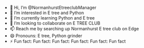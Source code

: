 - 👋 Hi, I’m @NormanhurstEtreeclubManager
- 👀 I’m interested in E tree and Python
- 🌱 I’m currently learning Python and E tree
- 💞️ I’m looking to collaborate on E TREE CLUB
- 📫 Reach me by searching up Normanhurst E tree club on Edge
- 😄 Pronouns: E tree, Python grinder
- ⚡ Fun fact: Fun fact: Fun fact: Fun fact: Fun fact: Fun fact

<!---
NormanhurstEtreeclubManager/NormanhurstEtreeclubManager is a ✨ special ✨ repository because its `README.md` (this file) appears on your GitHub profile.
You can click the Preview link to take a look at your changes.
--->
